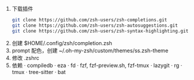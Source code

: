 1. 下载插件
	```bash
	git clone https://github.com/zsh-users/zsh-completions.git         ${ZSH_CUSTOM:-~/.oh-my-zsh/custom}/plugins/zsh-completions
	git clone https://github.com/zsh-users/zsh-autosuggestions.git     ${ZSH_CUSTOM:-~/.oh-my-zsh/custom}/plugins/zsh-autosuggestions
	git clone https://github.com/zsh-users/zsh-syntax-highlighting.git ${ZSH_CUSTOM:-~/.oh-my-zsh/custom}/plugins/zsh-syntax-highlighting
	```
2. 创建 $HOME/.config/zsh/completion.zsh
3. prompt 配色，创建 ~/.oh-my-zsh/custom/themes/ss.zsh-theme
4. 修改 .zshrc
5. 依赖
	· compiledb
	· eza
	· fd
	· fzf, fzf-preview.sh, fzf-tmux
	· lazygit
	· rg
	· tmux
	· tree-sitter
	· bat
